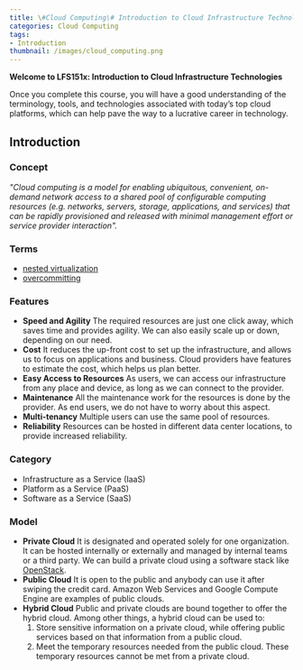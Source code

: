 ```yaml
---
title: \#Cloud Computing\# Introduction to Cloud Infrastructure Technologies(0) Introduction
categories: Cloud Computing
tags:
- Introduction
thumbnail: /images/cloud_computing.png
---
```




**Welcome to LFS151x: Introduction to Cloud Infrastructure Technologies**

Once you complete this course, you will have a good understanding of the terminology, tools, and technologies associated with today’s top cloud platforms, which can help pave the way to a lucrative career in technology.



<!-- more -->



## Introduction

### Concept

*"Cloud computing is a model for enabling ubiquitous, convenient, on-demand network access to a shared pool of configurable computing resources (e.g. networks, servers, storage, applications, and services) that can be rapidly provisioned and released with minimal management effort or service provider interaction".*

### Terms

- [nested virtualization](https://en.wikipedia.org/wiki/Virtualization#Nested_virtualization)
- [overcommitting](https://access.redhat.com/documentation/en-us/red_hat_enterprise_linux/7/)

### Features

- **Speed and Agility**
  The required resources are just one click away, which saves time and provides agility. We can also easily scale up or down, depending on our need.
- **Cost** 
  It reduces the up-front cost to set up the infrastructure, and allows us to focus on applications and business. Cloud providers have features to estimate the cost, which helps us plan better.
- **Easy Access to Resources** 
  As users, we can access our infrastructure from any place and device, as long as we can connect to the provider.
- **Maintenance** 
  All the maintenance work for the resources is done by the provider. As end users, we do not have to worry about this aspect.
- **Multi-tenancy** 
  Multiple users can use the same pool of resources.
- **Reliability** 
  Resources can be hosted in different data center locations, to provide increased reliability.

### Category

- Infrastructure as a Service (IaaS)
- Platform as a Service (PaaS) 
- Software as a Service (SaaS)

### Model

- **Private Cloud**
  It is designated and operated solely for one organization. It can be hosted internally or externally and managed by internal teams or a third party. We can build a private cloud using a software stack like [OpenStack](https://www.openstack.org/).
- **Public Cloud**
  It is open to the public and anybody can use it after swiping the credit card. Amazon Web Services and Google Compute Engine are examples of public clouds.
- **Hybrid Cloud**
  Public and private clouds are bound together to offer the hybrid cloud. Among other things, a hybrid cloud can be used to:
  1. Store sensitive information on a private cloud, while offering public services based on that information from a public cloud.
  2. Meet the temporary resources needed from the public cloud. These temporary resources cannot be met from a private cloud.